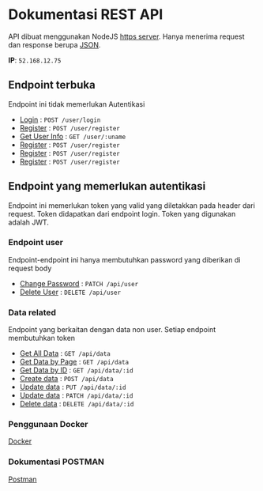# Dokumentasi REST API

API dibuat menggunakan NodeJS [https server](https://nodejs.org/api/https.html). Hanya menerima request dan response berupa [JSON](https://www.json.org/json-en.html). 

**IP**: `52.168.12.75`

## Endpoint terbuka

Endpoint ini tidak memerlukan Autentikasi

* [Login](free_for_all/login.md) : `POST /user/login`
* [Register](free_for_all/register.md) : `POST /user/register`
* [Get User Info](free_for_all/getById.md) : `GET /user/:uname`
* [Register](free_for_all/register.md) : `POST /user/register`
* [Register](free_for_all/register.md) : `POST /user/register`
* [Register](free_for_all/register.md) : `POST /user/register`

## Endpoint yang memerlukan autentikasi

Endpoint ini memerlukan token yang valid yang diletakkan pada header dari request. Token didapatkan dari endpoint login. Token yang digunakan adalah JWT.

### Endpoint user

Endpoint-endpoint ini hanya membutuhkan password yang diberikan di request body

* [Change Password](user/patch.md) : `PATCH /api/user`
* [Delete User](user/delete.md) : `DELETE /api/user`

### Data related

Endpoint yang berkaitan dengan data non user. Setiap endpoint membutuhkan token

* [Get All Data](data/getAll.md) : `GET /api/data`
* [Get Data by Page](data/getPage.md) : `GET /api/data`
* [Get Data by ID](data/getId.md) : `GET /api/data/:id`
* [Create data](data/post.md) : `POST /api/data`
* [Update data](data/put.md) : `PUT /api/data/:id`
* [Update data](data/patch.md) : `PATCH /api/data/:id`
* [Delete data](data/delete.md) : `DELETE /api/data/:id`

### Penggunaan Docker

[Docker](./docker.md)

### Dokumentasi POSTMAN

[Postman](./B201Baktilab.postman_collection.json)

